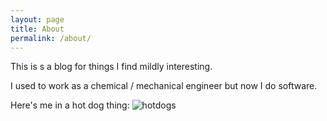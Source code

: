 ```yaml
---
layout: page
title: About
permalink: /about/
---
```

This is s a blog for things I find mildly interesting.

I used to work as a chemical / mechanical engineer but now I do software.

Here's me in a hot dog thing:
![hotdogs](/blog/images/me.jpg)
